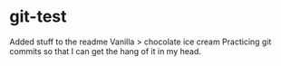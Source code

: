 # git-test
Added stuff to the readme
Vanilla > chocolate ice cream
Practicing git commits so that I can get the hang of it in my head.